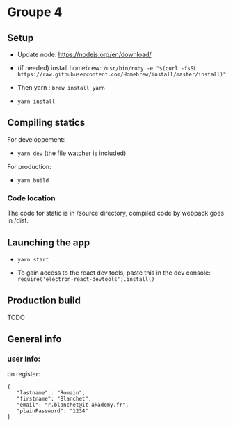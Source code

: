 # Groupe 4

## Setup

- Update node: https://nodejs.org/en/download/

- (if needed) install homebrew: ``` /usr/bin/ruby -e "$(curl -fsSL https://raw.githubusercontent.com/Homebrew/install/master/install)" ```

- Then yarn : ``` brew install yarn ```

- ``` yarn install ```

## Compiling statics

For developpement: 
- ``` yarn dev ``` (the file watcher is included)

For production: 
-  ``` yarn build ```

### Code location

The code for static is in /source directory, compiled code by webpack goes in /dist.

## Launching the app

- ``` yarn start ```

- To gain access to the react dev tools, paste this in the dev console: 
``` require('electron-react-devtools').install() ```

## Production build

TODO

## General info

### user Info:

on register:
```
{
   "lastname" : "Romain",
   "firstname": "Blanchet",
   "email": "r.blanchet@it-akademy.fr",
   "plainPassword": "1234"
} 
```